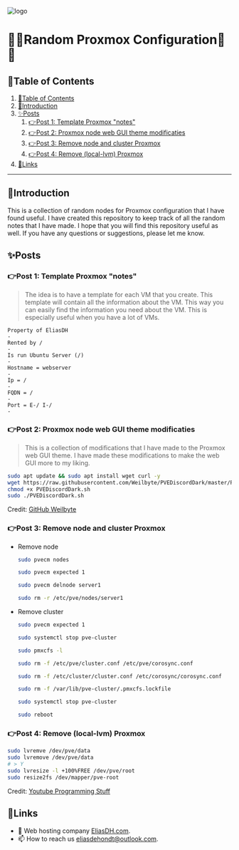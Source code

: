 ![logo](https://eliasdh.com/assets/media/images/logo-github.png)
# 💙🤍Random Proxmox Configuration🤍💙

## 📘Table of Contents

1. [📘Table of Contents](#📘table-of-contents)
2. [🖖Introduction](#🖖introduction)
3. [✨Posts](#✨posts)
    1. [👉Post 1: Template Proxmox "notes"](#👉post-1-template-proxmox-notes)
    2. [👉Post 2: Proxmox node web GUI theme modificaties](#👉post-2-proxmox-node-web-gui-theme-modificaties)
    3. [👉Post 3: Remove node and cluster Proxmox](#👉post-3-remove-node-and-cluster-proxmox)
    4. [👉Post 4: Remove (local-lvm) Proxmox](#👉post-4-remove-local-lvm-proxmox)
4. [🔗Links](#🔗links)

---

## 🖖Introduction

This is a collection of random nodes for Proxmox configuration that I have found useful. I have created this repository to keep track of all the random notes that I have made. I hope that you will find this repository useful as well. If you have any questions or suggestions, please let me know.

## ✨Posts

### 👉Post 1: Template Proxmox "notes"
> The idea is to have a template for each VM that you create. This template will contain all the information about the VM. This way you can easily find the information you need about the VM. This is especially useful when you have a lot of VMs.
```text
Property of EliasDH
-
Rented by /
-
Is run Ubuntu Server (/)
-
Hostname = webserver
-
Ip = /
-
FQDN = /
-
Port = E-/ I-/
-
```

### 👉Post 2: Proxmox node web GUI theme modificaties
> This is a collection of modifications that I have made to the Proxmox web GUI theme. I have made these modifications to make the web GUI more to my liking.
```bash
sudo apt update && sudo apt install wget curl -y
wget https://raw.githubusercontent.com/Weilbyte/PVEDiscordDark/master/PVEDiscordDark.sh
chmod +x PVEDiscordDark.sh 
sudo ./PVEDiscordDark.sh
```
Credit: [GitHub Weilbyte](https://github.com/Weilbyte)

### 👉Post 3: Remove node and cluster Proxmox
- Remove node
    ```bash
    sudo pvecm nodes

    sudo pvecm expected 1

    sudo pvecm delnode server1

    sudo rm -r /etc/pve/nodes/server1
    ```

- Remove cluster
    ```bash
    sudo pvecm expected 1

    sudo systemctl stop pve-cluster

    sudo pmxcfs -l

    sudo rm -f /etc/pve/cluster.conf /etc/pve/corosync.conf

    sudo rm -f /etc/cluster/cluster.conf /etc/corosync/corosync.conf

    sudo rm -f /var/lib/pve-cluster/.pmxcfs.lockfile

    sudo systemctl stop pve-cluster

    sudo reboot
    ```

### 👉Post 4: Remove (local-lvm) Proxmox

```bash
sudo lvremve /dev/pve/data
sudo lvremove /dev/pve/data
# > Y
sudo lvresize -l +100%FREE /dev/pve/root
sudo resize2fs /dev/mapper/pve-root
```

Credit: [Youtube Programming Stuff](https://www.youtube.com/watch?v=rMe3pd2sBf4)

## 🔗Links
- 👯 Web hosting company [EliasDH.com](https://eliasdh.com).
- 📫 How to reach us eliasdehondt@outlook.com.